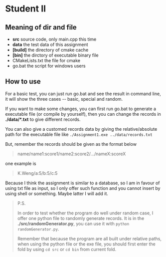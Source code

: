 # Student II

## Meaning of dir and file

* **src**
  source code, only main.cpp this time
* **data**
  the test data of this assignment
* **[build]**
  the directory of cmake cache
* **[bin]**
  the dirctory of executable binary file
* CMakeLists.txt
  the file for cmake
* go.bat
  the script for windows users

## How to use

For a basic test, you can just run go.bat and see the result in command line, it will show the three cases -- basic, special and random.

If you want to make some changes, you can first run go.bat to generate a executable file (or compile by yourself), then you can change the records in **./data/*.txt** to give different records.

You can also give a customed records data by giving the relative/absolute path for the executable file like `./Assignment1.exe ../data/records.txt `

But, remember the records should be given as the format below

> name/name1:score1/name2:score2/.../nameX:scoreX

one example is

> K.Weng/a:5/b:5/c:5

Because I think the assignment is similar to a database, so I am in favour of using txt file as input, so I only offer such function and you cannot insert by using shell or something. Maybe latter I will add it.

> P.S.
>
> In order to test whether the program do well under random case, I offer one python file to randomly generate records. It is in the **./src/randomGenerator.py**, you can use it with `python randomGenerator.py`.
>
> Remember that because the program are all built under relative paths, when using the python file or the exe file, you should first enter the fold by using `cd src` or `cd bin` from current fold.
